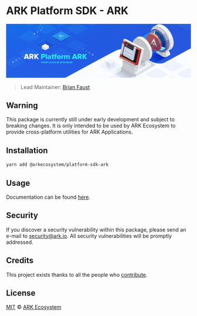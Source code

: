 # ARK Platform SDK - ARK

<p align="center">
    <img src="https://raw.githubusercontent.com/ArkEcosystem/platform-sdk/master/packages/platform-sdk-ark/banner.png" />
</p>

> Lead Maintainer: [Brian Faust](https://github.com/faustbrian)

## Warning

This package is currently still under early development and subject to breaking changes. It is only intended to be used by ARK Ecosystem to provide cross-platform utilities for ARK Applications.

## Installation

```bash
yarn add @arkecosystem/platform-sdk-ark
```

## Usage

Documentation can be found [here](https://platform-sdk-ark.netlify.app/).

## Security

If you discover a security vulnerability within this package, please send an e-mail to security@ark.io. All security vulnerabilities will be promptly addressed.

## Credits

This project exists thanks to all the people who [contribute](../../contributors).

## License

[MIT](LICENSE) © [ARK Ecosystem](https://ark.io)
